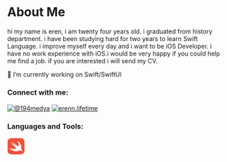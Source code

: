 # About Me
hi my name is eren, i am twenty four years old. i graduated from history department.
i have been studying hard for two years to learn Swift Language. i improve myself every day and i want to be iOS Developer.
i have no work experience with iOS.i would be very happy if you could help me find a job.
if you are interested i will send my CV.

 🔭 I’m currently working on Swift/SwiftUI
 
<h3 align="left">Connect with me:</h3>
<p align="left">
<a href="[https://twitter.com/@194medya](https://www.linkedin.com/in/eren-pekdemir-040507225/)" target="blank"><img align="center" src="https://raw.githubusercontent.com/rahuldkjain/github-profile-readme-generator/master/src/images/icons/Social/twitter.svg" alt="@194medya" height="30" width="40" /></a>
<a href="https://linkedin.com/in/erenn. lifetime" target="blank"><img align="center" src="https://raw.githubusercontent.com/rahuldkjain/github-profile-readme-generator/master/src/images/icons/Social/linked-in-alt.svg" alt="erenn.lifetime" height="30" width="40" /></a>
</p>

<h3 align="left">Languages and Tools:</h3>
<p align="left"> <a href="https://developer.apple.com/swift/" target="_blank" rel="noreferrer"> <img src="https://raw.githubusercontent.com/devicons/devicon/master/icons/swift/swift-original.svg" alt="swift" width="40" height="40"/> </a> </p>
